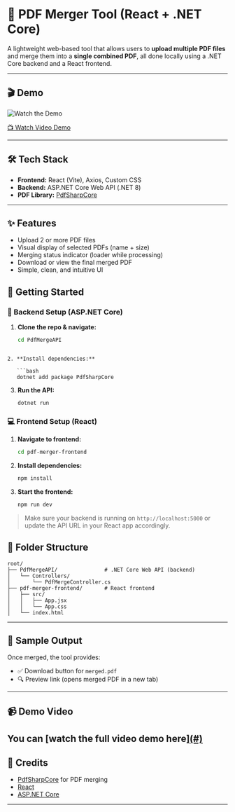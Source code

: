 ﻿# 📄 PDF Merger Tool (React + .NET Core)

A lightweight web-based tool that allows users to **upload multiple PDF files** and merge them into a **single combined PDF**, all done locally using a .NET Core backend and a React frontend.

---

## 🎬 Demo

![Watch the Demo](https://drive.google.com/file/d/1-vZx2zjosBEDpqCewY7zYb_p7nEJdVTp/view?usp=sharing)  
<!-- Replace the line above with actual video embedding if hosting on YouTube or Loom -->
[📺 Watch Video Demo](https://drive.google.com/file/d/1-vZx2zjosBEDpqCewY7zYb_p7nEJdVTp/view?usp=sharing) <!-- Replace `#` with your video link -->

---

## 🛠 Tech Stack

- **Frontend:** React (Vite), Axios, Custom CSS
- **Backend:** ASP.NET Core Web API (.NET 8)
- **PDF Library:** [PdfSharpCore](https://github.com/ststeiger/PdfSharpCore)

---

## ✨ Features

- Upload 2 or more PDF files
- Visual display of selected PDFs (name + size)
- Merging status indicator (loader while processing)
- Download or view the final merged PDF
- Simple, clean, and intuitive UI



## 🚀 Getting Started

### 🔗 Backend Setup (ASP.NET Core)

1. **Clone the repo & navigate:**
   ```bash
   cd PdfMergeAPI
```

2. **Install dependencies:**

   ```bash
   dotnet add package PdfSharpCore
   ```

3. **Run the API:**

   ```bash
   dotnet run
   ```

### 💻 Frontend Setup (React)

1. **Navigate to frontend:**

   ```bash
   cd pdf-merger-frontend
   ```

2. **Install dependencies:**

   ```bash
   npm install
   ```

3. **Start the frontend:**

   ```bash
   npm run dev
   ```

> Make sure your backend is running on `http://localhost:5000` or update the API URL in your React app accordingly.



## 📂 Folder Structure

```
root/
├── PdfMergeAPI/               # .NET Core Web API (backend)
│   └── Controllers/
│       └── PdfMergeController.cs
├── pdf-merger-frontend/       # React frontend
│   ├── src/
│   │   ├── App.jsx
│   │   └── App.css
│   └── index.html
```

---

## 📄 Sample Output

Once merged, the tool provides:

* ✅ Download button for `merged.pdf`
* 🔍 Preview link (opens merged PDF in a new tab)

---

## 📹 Demo Video

You can [watch the full video demo here][(#)](https://drive.google.com/file/d/1-vZx2zjosBEDpqCewY7zYb_p7nEJdVTp/view?usp=sharing) 
---

## 🙌 Credits

* [PdfSharpCore](https://github.com/ststeiger/PdfSharpCore) for PDF merging
* [React](https://reactjs.org/)
* [ASP.NET Core](https://dotnet.microsoft.com/)

---





